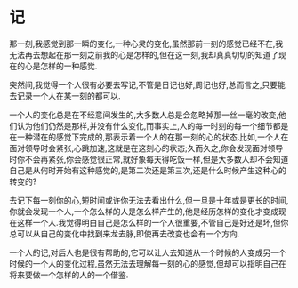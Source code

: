 # 记

那一刻,我感觉到那一瞬的变化,一种心灵的变化,虽然那前一刻的感觉已经不在,我无法再去想起在那一刻之前我的心是怎样的,但在这一刻,我却真真切切的知道了现在的心是怎样的一种感觉.

突然间,我觉得一个人很有必要去写记,不管是日记也好,周记也好,总而言之,只要能去记录一个人在某一刻的都可以.

一个人的变化总是在不经意间发生的,大多数人总是会忽略掉那一丝一毫的改变,他们认为他们仍然是那样,并没有什么变化,而事实上,人的每一时刻的每一个细节都是在一种潜在的感觉下完成的,那表示着一个人的在那一刻的心的状态.比如,一个人在面对领导时会紧张,心跳加速,这就是在这刻心的状态;久而久之,你会发现面对领导时你不会再紧张,你会感觉很正常,就好象每天得吃饭一样,但是大多数人却不会知道自己是从何时开始有这种感觉的,是第二次还是第三次,还是什么时候产生这种心的转变的?

去记下每一刻你的心,短时间或许你无法去看出什么,但一旦是十年或是更长的时间,你就会发现一个人,一个怎么样的人是怎么样产生的,他是经历怎样的变化才变成现在这样一个人.我觉得明白自己是怎么样的一个人很重要,不管自己是好还是坏,但你总可以从自己的变化中找到来龙去脉,即使再去改变也会有一个方向.

一个人的记,对后人也是很有帮助的,它可以让人去知道从一个时候的人变成另一个时候的一个人的变化过程,虽然无法去理解每一刻的心的感觉,但却可以指明自己在将来要做一个怎样的人的一个借鉴.
